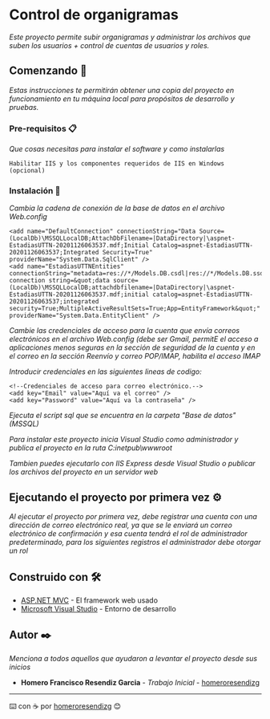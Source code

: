 # Control de organigramas

_Este proyecto permite subir organigramas y administrar los archivos que suben los usuarios + control de cuentas de usuarios y roles._


## Comenzando 🚀

_Estas instrucciones te permitirán obtener una copia del proyecto en funcionamiento en tu máquina local para propósitos de desarrollo y pruebas._


### Pre-requisitos 📋

_Que cosas necesitas para instalar el software y como instalarlas_

```
Habilitar IIS y los componentes requeridos de IIS en Windows (opcional)
```


### Instalación 🔧

_Cambia la cadena de conexión de la base de datos en el archivo Web.config_

```
<add name="DefaultConnection" connectionString="Data Source=(LocalDb)\MSSQLLocalDB;AttachDbFilename=|DataDirectory|\aspnet-EstadiasUTTN-20201126063537.mdf;Initial Catalog=aspnet-EstadiasUTTN-20201126063537;Integrated Security=True" providerName="System.Data.SqlClient" />
<add name="EstadiasUTTNEntities" connectionString="metadata=res://*/Models.DB.csdl|res://*/Models.DB.ssdl|res://*/Models.DB.msl;provider=System.Data.SqlClient;provider connection string=&quot;data source=(LocalDb)\MSSQLLocalDB;attachdbfilename=|DataDirectory|\aspnet-EstadiasUTTN-20201126063537.mdf;initial catalog=aspnet-EstadiasUTTN-20201126063537;integrated security=True;MultipleActiveResultSets=True;App=EntityFramework&quot;" providerName="System.Data.EntityClient" />
```

_Cambie las credenciales de acceso para la cuenta que envía correos electrónicos en el archivo Web.config (debe ser Gmail, permitE el acceso a aplicaciones menos seguras en la sección de seguridad de la cuenta y en el correo en la sección Reenvío y correo POP/IMAP, habilita el acceso IMAP_

_Introducir credenciales en las siguientes lineas de codigo:_
```
<!--Credenciales de acceso para correo electrónico.-->
<add key="Email" value="Aquí va el correo" />
<add key="Password" value="Aquí va la contraseña" />
```

_Ejecuta el script sql que se encuentra en la carpeta "Base de datos" (MSSQL)_

_Para instalar este proyecto inicia Visual Studio como administrador y publica el proyecto en la ruta C:inetpub\wwwroot_

_Tambien puedes ejecutarlo con IIS Express desde Visual Studio o publicar los archivos del proyecto en un servidor web_


## Ejecutando el proyecto por primera vez ⚙️

_Al ejecutar el proyecto por primera vez, debe registrar una cuenta con una dirección de correo electrónico real, ya que se le enviará un correo electrónico de confirmación y esa cuenta tendrá el rol de administrador predeterminado, para los siguientes registros el administrador debe otorgar un rol_


## Construido con 🛠️

* [ASP.NET MVC](https://dotnet.microsoft.com/apps/aspnet/mvc) - El framework web usado
* [Microsoft Visual Studio](https://visualstudio.microsoft.com/es/) - Entorno de desarrollo


## Autor ✒️

_Menciona a todos aquellos que ayudaron a levantar el proyecto desde sus inicios_

* **Homero Francisco Resendiz Garcia** - *Trabajo Inicial* - [homeroresendizg](https://github.com/homeroresendizg)


---
⌨️ con ☕ por [homeroresendizg](https://github.com/homeroresendizg) 😊
